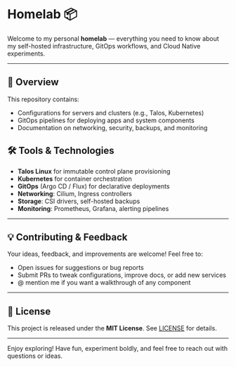 
# Homelab 📦

Welcome to my personal **homelab** — everything you need to know about my self-hosted infrastructure, GitOps workflows, and Cloud Native experiments.

---

## 🔧 Overview

This repository contains:

- Configurations for servers and clusters (e.g., Talos, Kubernetes)  
- GitOps pipelines for deploying apps and system components  
- Documentation on networking, security, backups, and monitoring  

## 🛠 Tools & Technologies

- **Talos Linux** for immutable control plane provisioning  
- **Kubernetes** for container orchestration  
- **GitOps** (Argo CD / Flux) for declarative deployments  
- **Networking**: Cilium, Ingress controllers  
- **Storage**: CSI drivers, self-hosted backups  
- **Monitoring**: Prometheus, Grafana, alerting pipelines  

---

## 💡 Contributing & Feedback

Your ideas, feedback, and improvements are welcome! Feel free to:

- Open issues for suggestions or bug reports  
- Submit PRs to tweak configurations, improve docs, or add new services  
- @ mention me if you want a walkthrough of any component  

---

## 📜 License

This project is released under the **MIT License**. See [LICENSE](LICENSE) for details.

---

Enjoy exploring! Have fun, experiment boldly, and feel free to reach out with questions or ideas.
